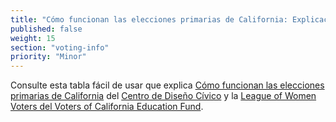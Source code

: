 ```yaml
---
title: "Cómo funcionan las elecciones primarias de California: Explicación de las dos principales"
published: false
weight: 15
section: "voting-info"
priority: "Minor"
---
```


Consulte esta tabla fácil de usar que explica [Cómo funcionan las elecciones primarias de California](https://drive.google.com/file/d/18DTzanCkfKB5QY5hLhMoSez5aMvy96Tn/view?usp=sharing) del [Centro de Diseño Cívico](http://civicdesign.org/) y la [League of Women Voters del Voters of California Education Fund](https://cavotes.org/).  

